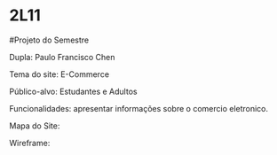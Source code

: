 # 2L11

#Projeto do Semestre

Dupla: Paulo Francisco Chen

Tema do site: E-Commerce

Público-alvo: Estudantes e Adultos

Funcionalidades: apresentar informações sobre o comercio eletronico.

Mapa do Site:

Wireframe:
